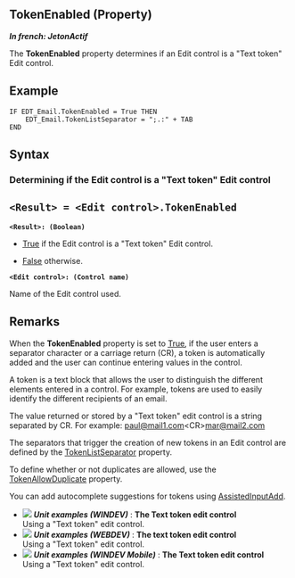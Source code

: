 


## TokenEnabled (Property)

***In french: JetonActif***
	



<a name="XUse"></a>
<a name="Use"></a>
<a name="description"></a>
The **TokenEnabled** property determines if an Edit control is a "Text token" Edit control. 
<a name="Example1"></a>
<a name="sample_code"></a>

## Example


```wl
IF EDT_Email.TokenEnabled = True THEN 
	EDT_Email.TokenListSeparator = ";.:" + TAB
END
```

<a name="XSYNTAX"></a>

## Syntax
<a name="SYNTAX1"></a>

### Determining if the Edit control is a "Text token" Edit control

`<Result> = <Edit control>.TokenEnabled`
---

**`<Result>: (Boolean)`**



- <u><u><u><u>True</u></u></u></u> if the Edit control is a "Text token" Edit control.

- <u><u><u><u>False</u></u></u></u> otherwise. 




**`<Edit control>: (Control name)`**

Name of the Edit control used. 



<a name="NOTE0"></a>
<a name="NOTE0_1"></a>

## Remarks
When the **TokenEnabled** property is set to <u><u><u><u>True</u></u></u></u>, if the user enters a separator character or a carriage return (CR), a token is automatically added and the user can continue entering values in the control.

A token is a text block that allows the user to distinguish the different elements entered in a control. For example, tokens are used to easily identify the different recipients of an email.

The value returned or stored by a "Text token" edit control is a string separated by CR.
For example: paul@mail1.com&lt;CR&gt;mar@mail2.com

The separators that trigger the creation of new tokens in an Edit control are defined by the [TokenListSeparator](../Proprietes/1000023783.md) property. 

To define whether or not duplicates are allowed, use the [TokenAllowDuplicate](../Proprietes/1000023784.md) property. 

You can add autocomplete suggestions for tokens using [AssistedInputAdd](../WDLang1/1000020043.md). 


- ![](https://doc.pcsoft.fr/en-US/images/image.awp?langid=3&name=TheTexttokeneditcontrol.gif) ***Unit examples (WINDEV)*** : **The Text token edit control** <br>Using a "Text token" edit control.
- ![](https://doc.pcsoft.fr/en-US/images/image.awp?langid=3&name=Thetexttokeneditcontrol.gif) ***Unit examples (WEBDEV)*** : **The text token edit control** <br>Using a "Text token" edit control.
- ![](https://doc.pcsoft.fr/en-US/images/image.awp?langid=3&name=TheTexttokeneditcontrol.gif) ***Unit examples (WINDEV Mobile)*** : **The Text token edit control** <br>Using a "Text token" edit control.


